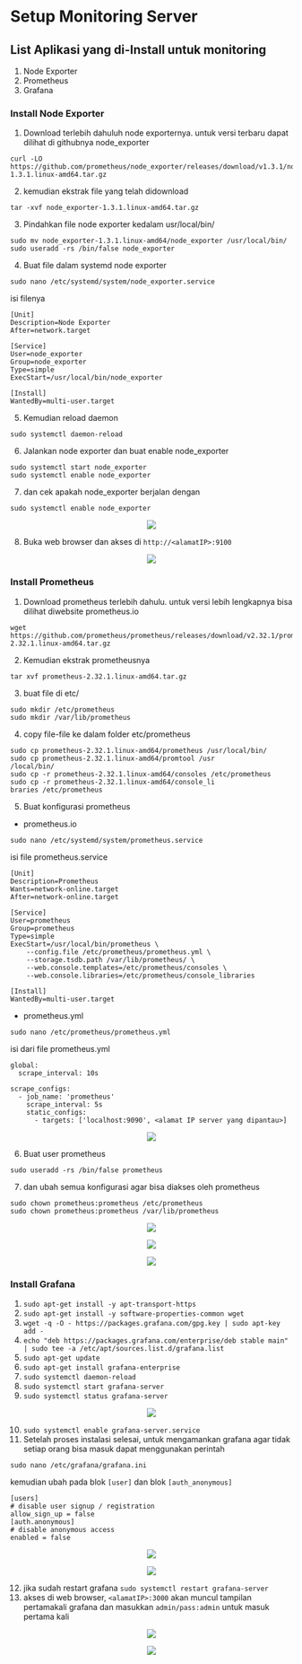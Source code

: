 # Setup Monitoring Server

## List Aplikasi yang di-Install untuk monitoring
1. Node Exporter
2. Prometheus
3. Grafana

### Install Node Exporter
1. Download terlebih dahuluh node exporternya. untuk versi terbaru dapat dilihat di githubnya node_exporter 
```
curl -LO https://github.com/prometheus/node_exporter/releases/download/v1.3.1/node_exporter-1.3.1.linux-amd64.tar.gz
```
2. kemudian ekstrak file yang telah didownload 
```
tar -xvf node_exporter-1.3.1.linux-amd64.tar.gz
```
3. Pindahkan file node exporter kedalam usr/local/bin/
```
sudo mv node_exporter-1.3.1.linux-amd64/node_exporter /usr/local/bin/
sudo useradd -rs /bin/false node_exporter
```
4.  Buat file dalam systemd node exporter
```
sudo nano /etc/systemd/system/node_exporter.service
```
isi filenya
```
[Unit]
Description=Node Exporter
After=network.target

[Service]
User=node_exporter
Group=node_exporter
Type=simple
ExecStart=/usr/local/bin/node_exporter

[Install]
WantedBy=multi-user.target
```
5. Kemudian reload daemon
```
sudo systemctl daemon-reload
```
6. Jalankan node exporter dan buat enable node_exporter
```
sudo systemctl start node_exporter
sudo systemctl enable node_exporter
```
7. dan cek apakah node_exporter berjalan dengan
```
sudo systemctl enable node_exporter
```
<p align="center">
    <img src="assets\nodeexporter.status.jpg" />
</p>

8. Buka web browser dan akses di `http://<alamatIP>:9100`
<p align="center">
    <img src="assets\akseswebnodeexporter.jpg" />
</p>

### Install Prometheus
1. Download prometheus terlebih dahulu. untuk versi lebih lengkapnya bisa dilihat diwebsite prometheus.io
```
wget https://github.com/prometheus/prometheus/releases/download/v2.32.1/prometheus-2.32.1.linux-amd64.tar.gz
```
2. Kemudian ekstrak prometheusnya
```
tar xvf prometheus-2.32.1.linux-amd64.tar.gz
```
3. buat file di etc/
```
sudo mkdir /etc/prometheus
sudo mkdir /var/lib/prometheus
```
4. copy file-file ke dalam folder etc/prometheus
```
sudo cp prometheus-2.32.1.linux-amd64/prometheus /usr/local/bin/
sudo cp prometheus-2.32.1.linux-amd64/promtool /usr
/local/bin/
sudo cp -r prometheus-2.32.1.linux-amd64/consoles /etc/prometheus
sudo cp -r prometheus-2.32.1.linux-amd64/console_li
braries /etc/prometheus
```
5. Buat konfigurasi prometheus

- prometheus.io
```
sudo nano /etc/systemd/system/prometheus.service
```
isi file prometheus.service
```
[Unit]
Description=Prometheus
Wants=network-online.target
After=network-online.target

[Service]
User=prometheus
Group=prometheus
Type=simple
ExecStart=/usr/local/bin/prometheus \
    --config.file /etc/prometheus/prometheus.yml \
    --storage.tsdb.path /var/lib/prometheus/ \
    --web.console.templates=/etc/prometheus/consoles \
    --web.console.libraries=/etc/prometheus/console_libraries

[Install]
WantedBy=multi-user.target
```

- prometheus.yml
```
sudo nano /etc/prometheus/prometheus.yml
```
isi dari file prometheus.yml
```
global:
  scrape_interval: 10s

scrape_configs:
  - job_name: 'prometheus'
    scrape_interval: 5s
    static_configs:
      - targets: ['localhost:9090', <alamat IP server yang dipantau>]
```
<p align="center">
    <img src="assets\prometheusconnect.jpg" />
</p>

6. Buat user prometheus
```
sudo useradd -rs /bin/false prometheus
```

7. dan ubah semua konfigurasi agar bisa diakses oleh prometheus
```
sudo chown prometheus:prometheus /etc/prometheus
sudo chown prometheus:prometheus /var/lib/prometheus
```
<p align="center">
    <img src="assets\prometheuswebakes.jpg" />
</p>

<p align="center">
    <img src="assets\createjob1.1.jpg" />
</p>

<p align="center">
    <img src="assets\prometheustargetsweb.jpg" />
</p>

### Install Grafana
1. `sudo apt-get install -y apt-transport-https`
2. `sudo apt-get install -y software-properties-common wget`
3. `wget -q -O - https://packages.grafana.com/gpg.key | sudo apt-key add -`
4. `echo "deb https://packages.grafana.com/enterprise/deb stable main" | sudo tee -a /etc/apt/sources.list.d/grafana.list`
5. `sudo apt-get update`
6. `sudo apt-get install grafana-enterprise`
7. `sudo systemctl daemon-reload`
8. `sudo systemctl start grafana-server`
9. `sudo systemctl status grafana-server`
<p align="center">
    <img src="assets\statusgrafana.jpg" />
</p>

10. `sudo systemctl enable grafana-server.service`
11. Setelah proses instalasi selesai, untuk mengamankan grafana agar tidak setiap orang bisa masuk dapat menggunakan perintah
```
sudo nano /etc/grafana/grafana.ini
```
kemudian ubah pada blok `[user]` dan blok `[auth_anonymous]`
```
[users]
# disable user signup / registration
allow_sign_up = false
[auth.anonymous]
# disable anonymous access
enabled = false
```
<p align="center">
    <img src="assets\settinggrafana.jpg" />
</p>
<p align="center">
    <img src="assets\settinggrafana1.jpg" />
</p>

12. jika sudah restart grafana `sudo systemctl restart grafana-server`
13. akses di web browser, `<alamatIP>:3000` akan muncul tampilan pertamakali grafana dan masukkan `admin/pass:admin` untuk masuk pertama kali
<p align="center">
    <img src="assets\webgrafana.jpg" />
</p>

<p align="center">
    <img src="assets\aksesgrafanareverse.jpg" />
</p>